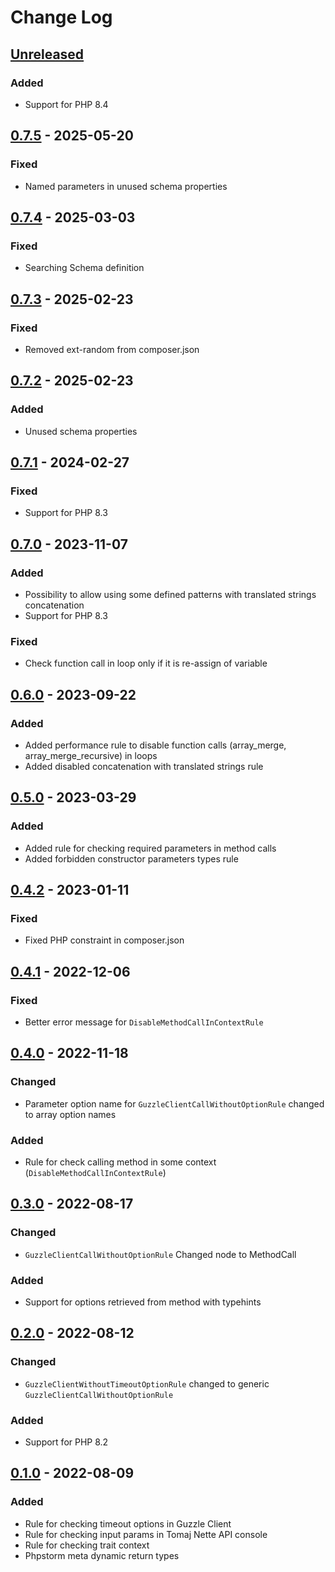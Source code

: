 # Change Log

## [Unreleased][unreleased]

### Added
- Support for PHP 8.4

## [0.7.5] - 2025-05-20
### Fixed
- Named parameters in unused schema properties

## [0.7.4] - 2025-03-03
### Fixed
- Searching Schema definition

## [0.7.3] - 2025-02-23
### Fixed
- Removed ext-random from composer.json

## [0.7.2] - 2025-02-23
### Added
- Unused schema properties

## [0.7.1] - 2024-02-27
### Fixed
- Support for PHP 8.3

## [0.7.0] - 2023-11-07
### Added
- Possibility to allow using some defined patterns with translated strings concatenation
- Support for PHP 8.3

### Fixed
- Check function call in loop only if it is re-assign of variable 

## [0.6.0] - 2023-09-22
### Added
- Added performance rule to disable function calls (array_merge, array_merge_recursive) in loops
- Added disabled concatenation with translated strings rule

## [0.5.0] - 2023-03-29
### Added
- Added rule for checking required parameters in method calls
- Added forbidden constructor parameters types rule

## [0.4.2] - 2023-01-11
### Fixed
- Fixed PHP constraint in composer.json

## [0.4.1] - 2022-12-06
### Fixed
- Better error message for `DisableMethodCallInContextRule`

## [0.4.0] - 2022-11-18
### Changed
- Parameter option name for `GuzzleClientCallWithoutOptionRule` changed to array option names 

### Added
- Rule for check calling method in some context (`DisableMethodCallInContextRule`)

## [0.3.0] - 2022-08-17
### Changed
- `GuzzleClientCallWithoutOptionRule` Changed node to MethodCall

### Added
- Support for options retrieved from method with typehints

## [0.2.0] - 2022-08-12
### Changed
- `GuzzleClientWithoutTimeoutOptionRule` changed to generic `GuzzleClientCallWithoutOptionRule` 

### Added
- Support for PHP 8.2

## [0.1.0] - 2022-08-09
### Added
- Rule for checking timeout options in Guzzle Client
- Rule for checking input params in Tomaj Nette API console
- Rule for checking trait context 
- Phpstorm meta dynamic return types

[unreleased]: https://github.com/efabrica-team/phpstan-rules/compare/0.7.5...HEAD
[0.7.5]: https://github.com/efabrica-team/phpstan-rules/compare/0.7.4...0.7.5
[0.7.4]: https://github.com/efabrica-team/phpstan-rules/compare/0.7.3...0.7.4
[0.7.3]: https://github.com/efabrica-team/phpstan-rules/compare/0.7.2...0.7.3
[0.7.2]: https://github.com/efabrica-team/phpstan-rules/compare/0.7.1...0.7.2
[0.7.1]: https://github.com/efabrica-team/phpstan-rules/compare/0.7.0...0.7.1
[0.7.0]: https://github.com/efabrica-team/phpstan-rules/compare/0.6.0...0.7.0
[0.6.0]: https://github.com/efabrica-team/phpstan-rules/compare/0.5.0...0.6.0
[0.5.0]: https://github.com/efabrica-team/phpstan-rules/compare/0.4.2...0.5.0
[0.4.2]: https://github.com/efabrica-team/phpstan-rules/compare/0.4.1...0.4.2
[0.4.1]: https://github.com/efabrica-team/phpstan-rules/compare/0.4.0...0.4.1
[0.4.0]: https://github.com/efabrica-team/phpstan-rules/compare/0.3.0...0.4.0
[0.3.0]: https://github.com/efabrica-team/phpstan-rules/compare/0.2.0...0.3.0
[0.2.0]: https://github.com/efabrica-team/phpstan-rules/compare/0.1.0...0.2.0
[0.1.0]: https://github.com/efabrica-team/phpstan-rules/compare/324b03236bdd7e9c44520cf1f4b9c7265a182e6c...0.1.0
